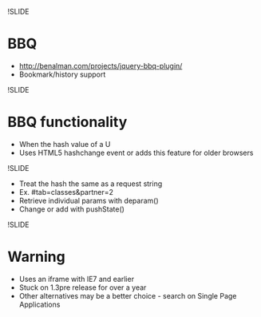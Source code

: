 !SLIDE 

# BBQ #

 * <a href="http://benalman.com/projects/jquery-bbq-plugin/">http://benalman.com/projects/jquery-bbq-plugin/</a>
 * Bookmark/history support

!SLIDE

# BBQ functionality #

 * When the hash value of a U
 * Uses HTML5 hashchange event or adds this feature for older browsers

!SLIDE

 * Treat the hash the same as a request string
 * Ex. #tab=classes&partner=2
 * Retrieve individual params with deparam()
 * Change or add with pushState()


!SLIDE

# Warning #

 * Uses an iframe with IE7 and earlier
 * Stuck on 1.3pre release for over a year
 * Other alternatives may be a better choice - search on Single Page Applications
